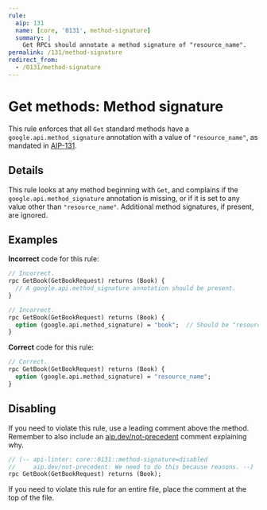 ```yaml
---
rule:
  aip: 131
  name: [core, '0131', method-signature]
  summary: |
    Get RPCs should annotate a method signature of "resource_name".
permalink: /131/method-signature
redirect_from:
  - /0131/method-signature
---
```


# Get methods: Method signature

This rule enforces that all `Get` standard methods have a
`google.api.method_signature` annotation with a value of `"resource_name"`, as mandated
in [AIP-131][].

## Details

This rule looks at any method beginning with `Get`, and complains if the
`google.api.method_signature` annotation is missing, or if it is set to any
value other than `"resource_name"`. Additional method signatures, if present, are
ignored.

## Examples

**Incorrect** code for this rule:

```proto
// Incorrect.
rpc GetBook(GetBookRequest) returns (Book) {
  // A google.api.method_signature annotation should be present.
}
```

```proto
// Incorrect.
rpc GetBook(GetBookRequest) returns (Book) {
  option (google.api.method_signature) = "book";  // Should be "resource_name".
}
```

**Correct** code for this rule:

```proto
// Correct.
rpc GetBook(GetBookRequest) returns (Book) {
  option (google.api.method_signature) = "resource_name";
}
```

## Disabling

If you need to violate this rule, use a leading comment above the method.
Remember to also include an [aip.dev/not-precedent][] comment explaining why.

```proto
// (-- api-linter: core::0131::method-signature=disabled
//     aip.dev/not-precedent: We need to do this because reasons. --)
rpc GetBook(GetBookRequest) returns (Book);
```

If you need to violate this rule for an entire file, place the comment at the
top of the file.

[aip-131]: https://aip.dev/131
[aip.dev/not-precedent]: https://aip.dev/not-precedent
